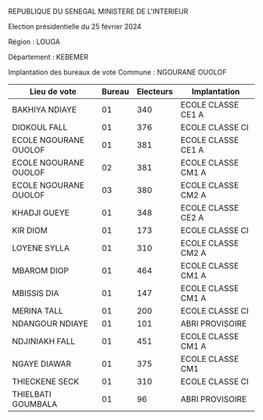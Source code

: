 REPUBLIQUE DU SENEGAL MINISTERE DE L'INTERIEUR

Election présidentielle du 25 février 2024

Région : LOUGA

Département : KEBEMER

Implantation des bureaux de vote Commune : NGOURANE OUOLOF

| Lieu de vote | Bureau | Electeurs | Implantation |
| - | - | - | - |
| BAKHIYA NDIAYE | 01 | 340 | ECOLE CLASSE CE1 A |
| DIOKOUL FALL | 01 | 376 | ECOLE CLASSE CI |
| ECOLE NGOURANE OUOLOF | 01 | 381 | ECOLE CLASSE CE1 A |
| ECOLE NGOURANE OUOLOF | 02 | 381 | ECOLE CLASSE CM1 A |
| ECOLE NGOURANE OUOLOF | 03 | 380 | ECOLE CLASSE CM2 A |
| KHADJI GUEYE | 01 | 348 | ECOLE CLASSE CE2 A |
| KIR DIOM | 01 | 173 | ECOLE CLASSE CI |
| LOYENE SYLLA | 01 | 310 | ECOLE CLASSE CM2 A |
| MBAROM DIOP | 01 | 464 | ECOLE CLASSE CM1 A |
| MBISSIS DIA | 01 | 147 | ECOLE CLASSE CM1 A |
| MERINA TALL | 01 | 200 | ECOLE CLASSE CI |
| NDANGOUR NDIAYE | 01 | 101 | ABRI PROVISOIRE |
| NDJINIAKH FALL | 01 | 451 | ECOLE CLASSE CM1 A |
| NGAYE DIAWAR | 01 | 375 | ECOLE CLASSE CM1 |
| THIECKENE SECK | 01 | 310 | ECOLE CLASSE CI |
| THIELBATI GOUMBALA | 01 | 96 | ABRI PROVISOIRE |

<!-- PageNumber="15/21" -->
